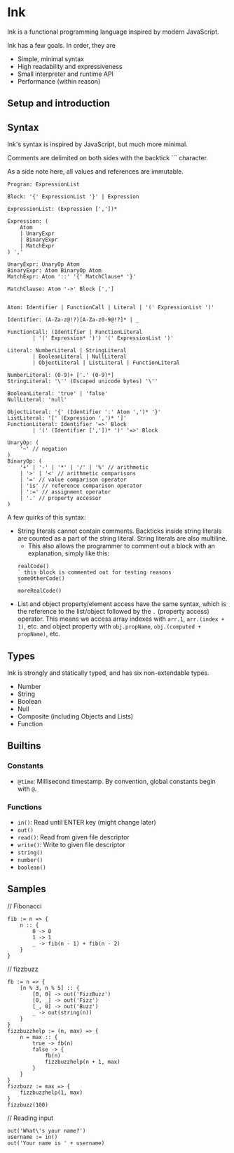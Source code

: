 # Ink

Ink is a functional programming language inspired by modern JavaScript.

Ink has a few goals. In order, they are

- Simple, minimal syntax
- High readability and expressiveness
- Small interpreter and runtime API
- Performance (within reason)

## Setup and introduction

## Syntax

Ink's syntax is inspired by JavaScript, but much more minimal.

Comments are delimited on both sides with the backtick `\`` character.

As a side note here, all values and references are immutable.

```
Program: ExpressionList

Block: '{' ExpressionList '}' | Expression

ExpressionList: (Expression [','])*

Expression: (
    Atom
    | UnaryExpr
    | BinaryExpr
    | MatchExpr
) ','

UnaryExpr: UnaryOp Atom
BinaryExpr: Atom BinaryOp Atom
MatchExpr: Atom '::' '{' MatchClause* '}'

MatchClause: Atom '->' Block [',']


Atom: Identifier | FunctionCall | Literal | '(' ExpressionList ')'

Identifier: (A-Za-z@!?)[A-Za-z0-9@!?]* | _

FunctionCall: (Identifier | FunctionLiteral
        | '(' Expression* ')') '(' ExpressionList ')'

Literal: NumberLiteral | StringLiteral
        | BooleanLiteral | NullLiteral
        | ObjectLiteral | ListLiteral | FunctionLiteral

NumberLiteral: (0-9)+ ['.' (0-9)*]
StringLiteral: '\'' (Escaped unicode bytes) '\''

BooleanLiteral: 'true' | 'false'
NullLiteral: 'null'

ObjectLiteral: '{' (Identifier ':' Atom ',')* '}'
ListLiteral: '[' (Expression ',')* ']'
FunctionLiteral: Identifier '=>' Block
        | '(' (Identifier [','])* ')' '=>' Block

UnaryOp: (
    '~' // negation
)
BinaryOp: (
    '+' | '-' | '*' | '/' | '%' // arithmetic
    | '>' | '<' // arithmetic comparisons
    | '=' // value comparison operator
    | 'is' // reference comparison operator
    | ':=' // assignment operator
    | '.' // property accessor
)
```

A few quirks of this syntax:

- String literals cannot contain comments. Backticks inside string literals are counted as a part of the string literal. String literals are also multiline.
    - This also allows the programmer to comment out a block with an explanation, simply like this:
    ```
    realCode()
    ` this block is commented out for testing reasons
    someOtherCode()
    `
    moreRealCode()
    ```
- List and object property/element access have the same syntax, which is the reference to the list/object followed by the `.` (property access) operator. This means we access array indexes with `arr.1`, `arr.(index + 1)`, etc. and object property with `obj.propName`, `obj.(computed + propName)`, etc.

## Types

Ink is strongly and statically typed, and has six non-extendable types.

- Number
- String
- Boolean
- Null
- Composite (including Objects and Lists)
- Function

## Builtins

### Constants

- `@time`: Millisecond timestamp. By convention, global constants begin with `@`.

### Functions

- `in()`: Read until ENTER key (might change later)
- `out()`
- `read()`: Read from given file descriptor
- `write()`: Write to given file descriptor
- `string()`
- `number()`
- `boolean()`

## Samples

// Fibonacci
```ink
fib := n => {
    n :: {
        0 -> 0
        1 -> 1
        _ -> fib(n - 1) + fib(n - 2)
    }
}
```

// fizzbuzz
```ink
fb := n => {
    [n % 3, n % 5] :: {
        [0, 0] -> out('FizzBuzz')
        [0, _] -> out('Fizz')
        [_, 0] -> out('Buzz')
        _ -> out(string(n))
    }
}
fizzbuzzhelp := (n, max) => {
    n = max :: {
        true -> fb(n)
        false -> {
            fb(n)
            fizzbuzzhelp(n + 1, max)
        }
    }
}
fizzbuzz := max => {
    fizzbuzzhelp(1, max)
}
fizzbuzz(100)
```

// Reading input
```ink
out('What\'s your name?')
username := in()
out('Your name is ' + username)
```

